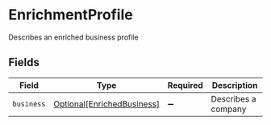 # EnrichmentProfile

Describes an enriched business profile


## Fields

| Field                                                                 | Type                                                                  | Required                                                              | Description                                                           |
| --------------------------------------------------------------------- | --------------------------------------------------------------------- | --------------------------------------------------------------------- | --------------------------------------------------------------------- |
| `business`                                                            | [Optional[EnrichedBusiness]](../../models/shared/enrichedbusiness.md) | :heavy_minus_sign:                                                    | Describes a company                                                   |